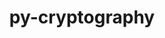 ---
title: "py-cryptography"
layout: cache
categories: [package, develop-2024-12-22]
meta: {"versions": ["41.0.7", "42.0.8", "43.0.3"], "compilers": ["gcc@=11.4.0", "gcc@=7.5.0", "gcc@=9.4.0", "oneapi@=2024.2.1"], "oss": ["ubuntu18.04", "ubuntu20.04", "ubuntu22.04"], "platforms": ["linux"], "targets": ["neoverse_v2", "ppc64le", "x86_64_v3"], "stacks": ["e4s", "e4s-neoverse-v2", "e4s-oneapi", "e4s-power", "radiuss", "root"], "num_specs": 9, "num_specs_by_stack": {"radiuss": 1, "root": 9, "e4s-power": 2, "e4s-neoverse-v2": 2, "e4s": 2, "e4s-oneapi": 2}}
spec_details: [{"hash": "ulhik6vrnhpenqbtyueqnl7xiifcqozb", "compiler": "gcc@=7.5.0", "versions": ["43.0.3"], "os": "ubuntu18.04", "platform": "linux", "target": "x86_64_v3", "variants": ["build_system=python_pip"], "stacks": ["radiuss", "root"], "size": "-", "tarball": "https://binaries.spack.io/develop-2024-12-22/build_cache/linux-ubuntu18.04-x86_64_v3/gcc-7.5.0/py-cryptography-43.0.3/linux-ubuntu18.04-x86_64_v3-gcc-7.5.0-py-cryptography-43.0.3-ulhik6vrnhpenqbtyueqnl7xiifcqozb.spack"}, {"hash": "fvif25p3agiq47etneo7drk42tnysf4o", "compiler": "gcc@=9.4.0", "versions": ["43.0.3"], "os": "ubuntu20.04", "platform": "linux", "target": "ppc64le", "variants": ["build_system=python_pip"], "stacks": ["root", "e4s-power"], "size": "-", "tarball": "https://binaries.spack.io/develop-2024-12-22/build_cache/linux-ubuntu20.04-ppc64le/gcc-9.4.0/py-cryptography-43.0.3/linux-ubuntu20.04-ppc64le-gcc-9.4.0-py-cryptography-43.0.3-fvif25p3agiq47etneo7drk42tnysf4o.spack"}, {"hash": "xsoysjll56s25oshdd5khui4igdibyky", "compiler": "gcc@=9.4.0", "versions": ["43.0.3"], "os": "ubuntu20.04", "platform": "linux", "target": "ppc64le", "variants": ["build_system=python_pip"], "stacks": ["root", "e4s-power"], "size": "-", "tarball": "https://binaries.spack.io/develop-2024-12-22/build_cache/linux-ubuntu20.04-ppc64le/gcc-9.4.0/py-cryptography-43.0.3/linux-ubuntu20.04-ppc64le-gcc-9.4.0-py-cryptography-43.0.3-xsoysjll56s25oshdd5khui4igdibyky.spack"}, {"hash": "rhpqwbbl5fgduvdkodsyxj4vhggdc3fe", "compiler": "gcc@=11.4.0", "versions": ["43.0.3"], "os": "ubuntu22.04", "platform": "linux", "target": "neoverse_v2", "variants": ["build_system=python_pip"], "stacks": ["e4s-neoverse-v2", "root"], "size": "-", "tarball": "https://binaries.spack.io/develop-2024-12-22/build_cache/linux-ubuntu22.04-neoverse_v2/gcc-11.4.0/py-cryptography-43.0.3/linux-ubuntu22.04-neoverse_v2-gcc-11.4.0-py-cryptography-43.0.3-rhpqwbbl5fgduvdkodsyxj4vhggdc3fe.spack"}, {"hash": "ee4q2oarkvx7tfyykbqmdtag4rqdgji2", "compiler": "gcc@=11.4.0", "versions": ["43.0.3"], "os": "ubuntu22.04", "platform": "linux", "target": "neoverse_v2", "variants": ["build_system=python_pip"], "stacks": ["e4s-neoverse-v2", "root"], "size": "-", "tarball": "https://binaries.spack.io/develop-2024-12-22/build_cache/linux-ubuntu22.04-neoverse_v2/gcc-11.4.0/py-cryptography-43.0.3/linux-ubuntu22.04-neoverse_v2-gcc-11.4.0-py-cryptography-43.0.3-ee4q2oarkvx7tfyykbqmdtag4rqdgji2.spack"}, {"hash": "tvjgnhln4kb66ezwo5snjfaobrhpmrsi", "compiler": "gcc@=11.4.0", "versions": ["43.0.3"], "os": "ubuntu22.04", "platform": "linux", "target": "x86_64_v3", "variants": ["build_system=python_pip"], "stacks": ["root", "e4s"], "size": "-", "tarball": "https://binaries.spack.io/develop-2024-12-22/build_cache/linux-ubuntu22.04-x86_64_v3/gcc-11.4.0/py-cryptography-43.0.3/linux-ubuntu22.04-x86_64_v3-gcc-11.4.0-py-cryptography-43.0.3-tvjgnhln4kb66ezwo5snjfaobrhpmrsi.spack"}, {"hash": "tjxkvism7ci4sndtvi6f5y4vwaywskzy", "compiler": "gcc@=11.4.0", "versions": ["43.0.3"], "os": "ubuntu22.04", "platform": "linux", "target": "x86_64_v3", "variants": ["build_system=python_pip"], "stacks": ["root", "e4s"], "size": "-", "tarball": "https://binaries.spack.io/develop-2024-12-22/build_cache/linux-ubuntu22.04-x86_64_v3/gcc-11.4.0/py-cryptography-43.0.3/linux-ubuntu22.04-x86_64_v3-gcc-11.4.0-py-cryptography-43.0.3-tjxkvism7ci4sndtvi6f5y4vwaywskzy.spack"}, {"hash": "hgfiddxltlgvjaeiaatblem2fnitxame", "compiler": "oneapi@=2024.2.1", "versions": ["42.0.8"], "os": "ubuntu22.04", "platform": "linux", "target": "x86_64_v3", "variants": ["build_system=python_pip"], "stacks": ["e4s-oneapi", "root"], "size": "-", "tarball": "https://binaries.spack.io/develop-2024-12-22/build_cache/linux-ubuntu22.04-x86_64_v3/oneapi-2024.2.1/py-cryptography-42.0.8/linux-ubuntu22.04-x86_64_v3-oneapi-2024.2.1-py-cryptography-42.0.8-hgfiddxltlgvjaeiaatblem2fnitxame.spack"}, {"hash": "o6j7wzels4hjhxsf3m775pplv5jje5rs", "compiler": "oneapi@=2024.2.1", "versions": ["41.0.7"], "os": "ubuntu22.04", "platform": "linux", "target": "x86_64_v3", "variants": ["build_system=python_pip"], "stacks": ["e4s-oneapi", "root"], "size": "-", "tarball": "https://binaries.spack.io/develop-2024-12-22/build_cache/linux-ubuntu22.04-x86_64_v3/oneapi-2024.2.1/py-cryptography-41.0.7/linux-ubuntu22.04-x86_64_v3-oneapi-2024.2.1-py-cryptography-41.0.7-o6j7wzels4hjhxsf3m775pplv5jje5rs.spack"}]
---